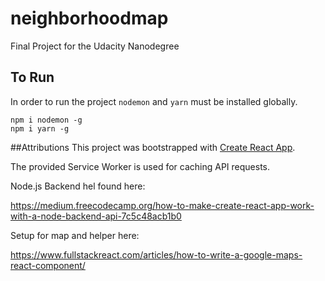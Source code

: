 # neighborhoodmap
Final Project for the Udacity Nanodegree


## To Run

In order to run the project ```nodemon``` and ```yarn``` must be installed globally.

```
npm i nodemon -g
npm i yarn -g
```
 
##Attributions
This project was bootstrapped with [Create React App](https://github.com/facebook/create-react-app).

The provided Service Worker is used for caching API requests.

Node.js Backend hel found here:
 
 https://medium.freecodecamp.org/how-to-make-create-react-app-work-with-a-node-backend-api-7c5c48acb1b0

Setup for map and helper here: 

https://www.fullstackreact.com/articles/how-to-write-a-google-maps-react-component/

